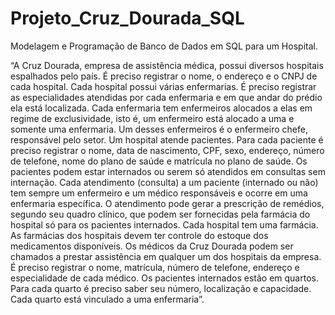 # Projeto_Cruz_Dourada_SQL
Modelagem e Programação de Banco de Dados em SQL para um Hospital.

“A Cruz Dourada, empresa de assistência médica, possui diversos hospitais espalhados pelo país. É preciso registrar o nome, o endereço e o CNPJ de cada hospital. Cada hospital possui várias enfermarias. É preciso registrar as especialidades atendidas por cada enfermaria e em que andar do prédio ela está localizada. Cada enfermaria tem enfermeiros alocados a elas em regime de exclusividade, isto é, um enfermeiro está alocado a uma e somente uma enfermaria. Um desses enfermeiros é o enfermeiro chefe, responsável pelo setor. Um hospital atende pacientes. Para cada paciente é preciso registrar o nome, data de nascimento, CPF, sexo, endereço, número de telefone, nome do plano de saúde e matrícula no plano de saúde. Os pacientes podem estar internados ou serem só atendidos em consultas sem internação. Cada atendimento (consulta) a um paciente (internado ou não) tem sempre um enfermeiro e um médico responsáveis e ocorre em uma enfermaria específica. O atendimento pode gerar a prescrição de remédios, segundo seu quadro clínico, que podem ser fornecidas pela farmácia do hospital só para os pacientes internados. Cada hospital tem uma farmácia. As farmácias dos hospitais devem ter controle do estoque dos medicamentos disponíveis. Os médicos da Cruz Dourada podem ser chamados a prestar assistência em qualquer um dos hospitais da empresa. É preciso registrar o nome, matrícula, número de telefone, endereço e especialidade de cada médico. Os pacientes internados estão em quartos. Para cada quarto é preciso saber seu número, localização e capacidade. Cada quarto está vinculado a uma enfermaria”. 
